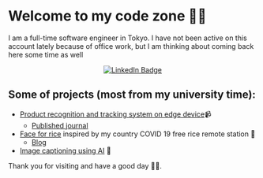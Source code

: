 # Welcome to my code zone :technologist:

I am a full-time software engineer in Tokyo.
I have not been active on this account lately because of office work, but I am thinking about coming back here some time as well

<div id="badges" align="center">
  <a href="https://www.linkedin.com/in/ha-viet-tien/">
    <img src="https://img.shields.io/badge/LinkedIn-blue?style=for-the-badge&logo=linkedin&logoColor=white" alt="LinkedIn Badge"/>
  </a>
</div>

## Some of  projects (most from my university time):
- [Product recognition and tracking system on edge device](https://github.com/tienthegainz/OutOfStockSystem):video_camera:
  - [Published journal](https://link.springer.com/chapter/10.1007/978-3-031-08580-2_12)
- [Face for rice](https://github.com/tienthegainz/Face_for_Rice) inspired by my country COVID 19 free rice remote station :rice:
  - [Blog](https://viblo.asia/p/he-thong-phat-gao-nhan-dien-khuon-matphan-2-gDVK2JkjKLj)
- [Image captioning using AI](https://github.com/tienthegainz/ImageAutoCaptioning) :robot:

Thank you for visiting and have a good day :wave::wave:.
